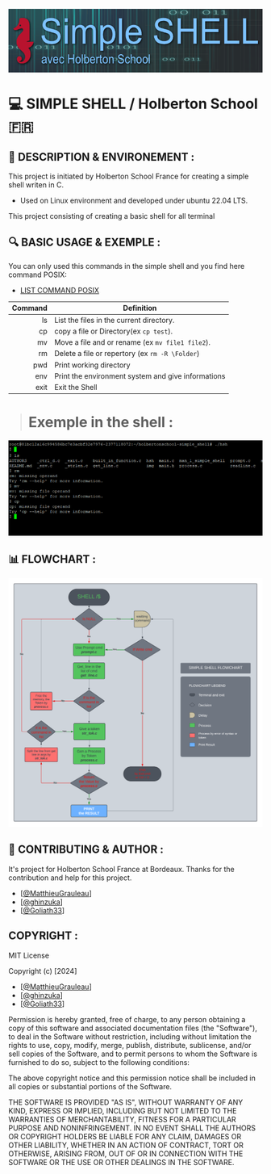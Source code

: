 ![HEADER](https://github.com/MatthieuGrauleau/holbertonschool-simple_shell/blob/david/img/header.png)

# :computer: SIMPLE SHELL / Holberton School :fr:

## :memo: DESCRIPTION & ENVIRONEMENT :

This project is initiated by Holberton School France for creating a simple shell writen in C.

- Used on Linux environment and developed under ubuntu 22.04 LTS.

This project consisting of creating a basic shell for all terminal

## :mag: BASIC USAGE & EXEMPLE :

You can only used this commands in the simple shell and you find here command POSIX:
- [LIST COMMAND POSIX](https://en.wikipedia.org/wiki/List_of_POSIX_commands)

|  Command  | Definition                                             |
|----------:|--------------------------------------------------------|
|    ls     | List the files in the current directory.               |
|    cp     | copy a file or Directory(ex ```cp test```).            |
|    mv     | Move a file and or rename (ex ```mv file1 file2```).   |
|    rm     | Delete a file or repertory (ex ```rm -R \Folder```)    |
|    pwd    | Print working directory                                |
|    env    | Print the environment system and give informations     |
|    exit   | Exit the Shell                                         |

># Exemple in the shell : 
![Exemple_shell](https://github.com/MatthieuGrauleau/holbertonschool-simple_shell/blob/david/img/screenshot_shell.png)

## :bar_chart: FLOWCHART :
![FLOWCHART](https://github.com/MatthieuGrauleau/holbertonschool-simple_shell/blob/david/img/flowchart_simpleshell.png)

## :floppy_disk: CONTRIBUTING & AUTHOR :

It's project for Holberton School France at Bordeaux.
Thanks for the contribution and help for this project.

- [[@MatthieuGrauleau](https://github.com/MatthieuGrauleau)]
- [[@ghinzuka](https://github.com/ghinzuka)]
- [[@Goliath33](https://github.com/Goliath33)]

## COPYRIGHT : 

MIT License

Copyright (c) [2024]    

- [[@MatthieuGrauleau](https://github.com/MatthieuGrauleau)]
- [[@ghinzuka](https://github.com/ghinzuka)]
- [[@Goliath33](https://github.com/Goliath33)]

Permission is hereby granted, free of charge, to any person obtaining a copy
of this software and associated documentation files (the "Software"), to deal
in the Software without restriction, including without limitation the rights
to use, copy, modify, merge, publish, distribute, sublicense, and/or sell
copies of the Software, and to permit persons to whom the Software is
furnished to do so, subject to the following conditions:

The above copyright notice and this permission notice shall be included in all
copies or substantial portions of the Software.

THE SOFTWARE IS PROVIDED "AS IS", WITHOUT WARRANTY OF ANY KIND, EXPRESS OR
IMPLIED, INCLUDING BUT NOT LIMITED TO THE WARRANTIES OF MERCHANTABILITY,
FITNESS FOR A PARTICULAR PURPOSE AND NONINFRINGEMENT. IN NO EVENT SHALL THE
AUTHORS OR COPYRIGHT HOLDERS BE LIABLE FOR ANY CLAIM, DAMAGES OR OTHER
LIABILITY, WHETHER IN AN ACTION OF CONTRACT, TORT OR OTHERWISE, ARISING FROM,
OUT OF OR IN CONNECTION WITH THE SOFTWARE OR THE USE OR OTHER DEALINGS IN THE
SOFTWARE.
